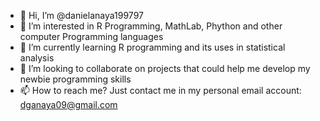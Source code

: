 - 👋 Hi, I’m @danielanaya199797
- 👀 I’m interested in R Programming, MathLab, Phython and other computer Programming languages
- 🌱 I’m currently learning R programming and its uses in statistical analysis
- 💞️ I’m looking to collaborate on projects that could help me develop my newbie programming skills
- 📫 How to reach me? Just contact me in my personal email account: dganaya09@gmail.com

<!---
danielanaya199797/danielanaya199797 is a ✨ special ✨ repository because its `README.md` (this file) appears on your GitHub profile.
You can click the Preview link to take a look at your changes.
--->
